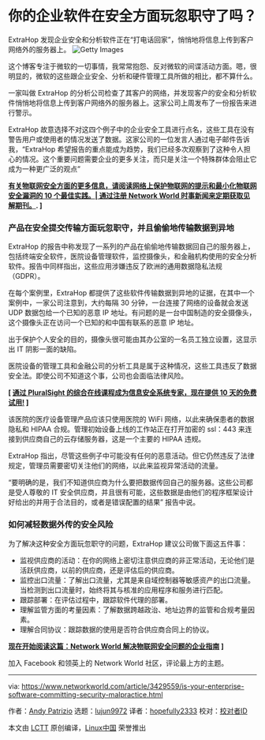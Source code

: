 [#]: collector: (lujun9972)
[#]: translator: (hopefully2333)
[#]: reviewer: ( )
[#]: publisher: ( )
[#]: url: ( )
[#]: subject: (Is your enterprise software committing security malpractice?)
[#]: via: (https://www.networkworld.com/article/3429559/is-your-enterprise-software-committing-security-malpractice.html)
[#]: author: (Andy Patrizio https://www.networkworld.com/author/Andy-Patrizio/)

你的企业软件在安全方面玩忽职守了吗？
======
ExtraHop 发现企业安全和分析软件正在“打电话回家”，悄悄地将信息上传到客户网络外的服务器上。
![Getty Images][1]

这个博客专注于微软的一切事情，我常常抱怨、反对微软的间谍活动方面。嗯，很明显的，微软的这些跟企业安全、分析和硬件管理工具所做的相比，都不算什么。

一家叫做 ExtraHop 的分析公司检查了其客户的网络，并发现客户的安全和分析软件悄悄地将信息上传到客户网络外的服务器上。这家公司上周发布了一份报告来进行警示。

ExtraHop 故意选择不对这四个例子中的企业安全工具进行点名，这些工具在没有警告用户或使用者的情况发送了数据。这家公司的一位发言人通过电子邮件告诉我，“ExtraHop 希望报告的重点能成为趋势，我们已经多次观察到了这种令人担心的情况。这个重要问题需要企业的更多关注，而只是关注一个特殊群体会阻止它成为一种更广泛的观点”

**[ 有关物联网安全方面的更多信息，请阅读网络上保护物联网的提示和最小化物联网安全漏洞的 10 个最佳实践。| 通过注册 Network World 时事新闻来定期获取见解期刊。][5]. ]**

### 产品在安全提交传输方面玩忽职守，并且偷偷地传输数据到异地

ExtraHop 的报告中称发现了一系列的产品在偷偷地传输数据回自己的服务器上，包括终端安全软件，医院设备管理软件，监控摄像头，和金融机构使用的安全分析软件。报告中同样指出，这些应用涉嫌违反了欧洲的通用数据隐私法规（GDPR）。

在每个案例里，ExtraHop 都提供了这些软件传输数据到异地的证据，在其中一个案例中，一家公司注意到，大约每隔 30 分钟，一台连接了网络的设备就会发送 UDP 数据包给一个已知的恶意 IP 地址。有问题的是一台中国制造的安全摄像头，这个摄像头正在访问一个已知的和中国有联系的恶意 IP 地址。

出于保护个人安全的目的，摄像头很可能由其办公室的一名员工独立设置，这显示出 IT 阴影一面的缺陷。

医院设备的管理工具和金融公司的分析工具是属于这种情况，这些工具违反了数据安全法。即使公司不知道这个事，公司也会面临法律风险。

**[ [
通过 PluralSight 的综合在线课程成为信息安全系统专家，现在提供 10 天的免费试用!][8] ]**

该医院的医疗设备管理产品应该只使用医院的 WiFi 网络，以此来确保患者的数据隐私和 HIPAA 合规。管理初始设备上线的工作站正在打开加密的 ssl：443 来连接到供应商自己的云存储服务器，这是一个主要的 HIPAA 违规。

ExtraHop 指出，尽管这些例子中可能没有任何的恶意活动。但它仍然违反了法律规定，管理员需要密切关注他们的网络，以此来监视异常活动的流量。

“要明确的是，我们不知道供应商为什么要把数据传回自己的服务器。这些公司都是受人尊敬的 IT 安全供应商，并且很有可能，这些数据是由他们的程序框架设计好给出的并用于合法目的，或者是错误配置的结果” 报告中说。

### 如何减轻数据外传的安全风险

为了解决这种安全方面玩忽职守的问题，ExtraHop 建议公司做下面这五件事：

  * 监视供应商的活动：在你的网络上密切注意供应商的非正常活动，无论他们是活跃供应商，以前的供应商，还是评估后的供应商。
  * 监控出口流量：了解出口流量，尤其是来自域控制器等敏感资产的出口流量。当检测到出口流量时，始终将其与核准的应用程序和服务进行匹配。
  * 跟踪部署：在评估过程中，跟踪软件代理的部署。
  * 理解监管方面的考量因素：了解数据跨越政治、地址边界的监管和合规考量因素。
  * 理解合同协议：跟踪数据的使用是否符合供应商合同上的协议。



**[ 现在开始阅读这篇：Network World 解决物联网安全问题的企业指南][9] ]**

加入 Facebook 和领英上的 Network World 社区，评论最上方的主题。

--------------------------------------------------------------------------------

via: https://www.networkworld.com/article/3429559/is-your-enterprise-software-committing-security-malpractice.html

作者：[Andy Patrizio][a]
选题：[lujun9972][b]
译者：[hopefully2333](https://github.com/hopefully2333)
校对：[校对者ID](https://github.com/校对者ID)

本文由 [LCTT](https://github.com/LCTT/TranslateProject) 原创编译，[Linux中国](https://linux.cn/) 荣誉推出

[a]: https://www.networkworld.com/author/Andy-Patrizio/
[b]: https://github.com/lujun9972
[1]: https://images.idgesg.net/images/article/2018/03/cybersecurity_eye-with-binary_face-recognition_abstract-eye-100751589-large.jpg
[2]: https://www.extrahop.com/company/press-releases/2019/extrahop-issues-warning-about-phoning-home/
[3]: https://www.networkworld.com/article/3254185/internet-of-things/tips-for-securing-iot-on-your-network.html#nww-fsb
[4]: https://www.networkworld.com/article/3269184/10-best-practices-to-minimize-iot-security-vulnerabilities#nww-fsb
[5]: https://www.networkworld.com/newsletters/signup.html#nww-fsb
[6]: https://www.extrahop.com/resources/whitepapers/eh-security-advisory-calling-home-success/
[7]: https://www.csoonline.com/article/3202771/general-data-protection-regulation-gdpr-requirements-deadlines-and-facts.html
[8]: https://pluralsight.pxf.io/c/321564/424552/7490?u=https%3A%2F%2Fwww.pluralsight.com%2Fpaths%2Fcertified-information-systems-security-professional-cisspr
[9]: https://www.networkworld.com/article/3269165/internet-of-things/a-corporate-guide-to-addressing-iot-security-concerns.html
[10]: https://www.facebook.com/NetworkWorld/
[11]: https://www.linkedin.com/company/network-world
